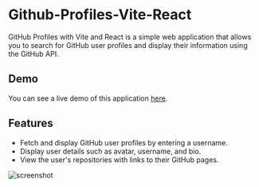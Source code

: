 # Github-Profiles-Vite-React
GitHub Profiles with Vite and React is a simple web application that allows you to search for GitHub user profiles and display their information using the GitHub API.

## Demo
You can see a live demo of this application [here](githubprofiles9807.netlify.app).

## Features
- Fetch and display GitHub user profiles by entering a username.
- Display user details such as avatar, username, and bio.
- View the user's repositories with links to their GitHub pages.

![screenshot](https://github.com/CarlConradDeclaro/Github-Profiles-Vite-React/assets/110441309/21c445c3-88e8-4389-811c-066297324da3)

